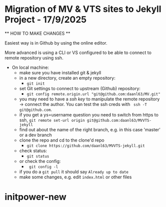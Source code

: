 # Migration of MV & VTS sites to Jekyll Project - 17/9/2025

** HOW TO MAKE CHANGES **

Easiest way is in Github by using the online editor.

More advanced is using a CLI or VS configured to be able to connect to remote repository using ssh.

- On local machine:
  - make sure you have installed git & jekyll
  - in a new directory, create an empty repository:
    - ```git init```
  - set Git settings to connect to upstream (Github) repository:
    - ```git config remote.origin.url "git@github.com:daanl63/MV.git"```
  - you may need to have a *ssh key* to manipulate the remote repository -> connect the author. You can test the ssh creds with ``` ssh -T git@github.com```.
  - if you get a ys=username question you need to switch from https to ssh, ```git remote set-url origin git@github.com:daanl63/MVVTS-jekyll```
  - find out about the name of the right branch, e.g. in this case 'master' or a dev branch
  - clone the repo and cd to the clone'd repo
    - ```git clone https://github.com/daanl63/MVVTS-jekyll.git```
  - check status:
    - ```git status```
  - or check the config:
    - ``` git config -l```
  - if you do a ```git pull``` it should say ```Already up to date```
  - make some changes, e.g. edit ```index.html``` or other files
  
  
# initpower-new
